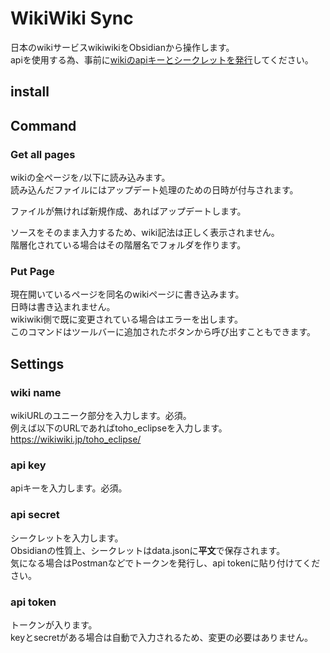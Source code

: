 # WikiWiki Sync
日本のwikiサービスwikiwikiをObsidianから操作します。  
apiを使用する為、事前に[wikiのapiキーとシークレットを発行](https://zawazawa.jp/wikiwiki-rest-api/topic/5)してください。
## install

## Command
### Get all pages
wikiの全ページを`/`以下に読み込みます。  
読み込んだファイルにはアップデート処理のための日時が付与されます。

ファイルが無ければ新規作成、あればアップデートします。  

ソースをそのまま入力するため、wiki記法は正しく表示されません。  
階層化されている場合はその階層名でフォルダを作ります。  
### Put Page
現在開いているページを同名のwikiページに書き込みます。  
日時は書き込まれません。  
wikiwiki側で既に変更されている場合はエラーを出します。  
このコマンドはツールバーに追加されたボタンから呼び出すこともできます。
## Settings
### wiki name
wikiURLのユニーク部分を入力します。必須。  
例えば以下のURLであればtoho_eclipseを入力します。  
https://wikiwiki.jp/toho_eclipse/
### api key
apiキーを入力します。必須。
### api secret
シークレットを入力します。  
Obsidianの性質上、シークレットはdata.jsonに**平文**で保存されます。  
気になる場合はPostmanなどでトークンを発行し、api tokenに貼り付けてください。
### api token
トークンが入ります。  
keyとsecretがある場合は自動で入力されるため、変更の必要はありません。
